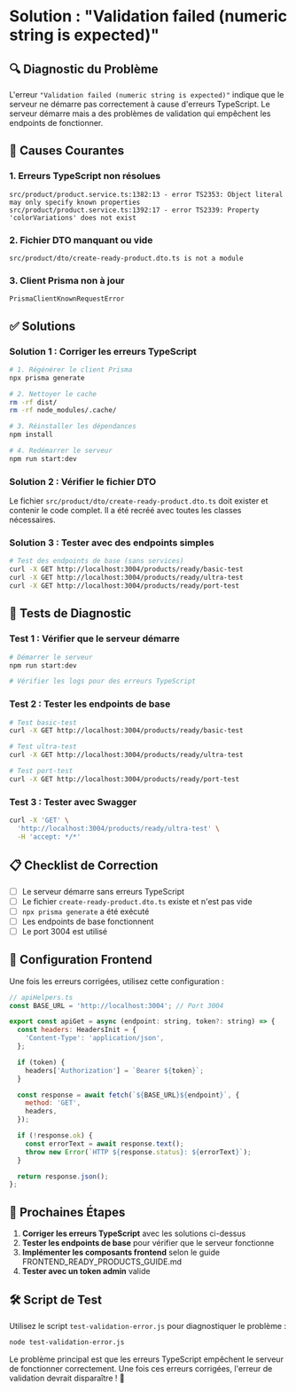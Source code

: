 # Solution : "Validation failed (numeric string is expected)"

## 🔍 **Diagnostic du Problème**

L'erreur `"Validation failed (numeric string is expected)"` indique que le serveur ne démarre pas correctement à cause d'erreurs TypeScript. Le serveur démarre mais a des problèmes de validation qui empêchent les endpoints de fonctionner.

## 🚨 **Causes Courantes**

### 1. Erreurs TypeScript non résolues
```
src/product/product.service.ts:1382:13 - error TS2353: Object literal may only specify known properties
src/product/product.service.ts:1392:17 - error TS2339: Property 'colorVariations' does not exist
```

### 2. Fichier DTO manquant ou vide
```
src/product/dto/create-ready-product.dto.ts is not a module
```

### 3. Client Prisma non à jour
```
PrismaClientKnownRequestError
```

## ✅ **Solutions**

### Solution 1 : Corriger les erreurs TypeScript
```bash
# 1. Régénérer le client Prisma
npx prisma generate

# 2. Nettoyer le cache
rm -rf dist/
rm -rf node_modules/.cache/

# 3. Réinstaller les dépendances
npm install

# 4. Redémarrer le serveur
npm run start:dev
```

### Solution 2 : Vérifier le fichier DTO
Le fichier `src/product/dto/create-ready-product.dto.ts` doit exister et contenir le code complet. Il a été recréé avec toutes les classes nécessaires.

### Solution 3 : Tester avec des endpoints simples
```bash
# Test des endpoints de base (sans services)
curl -X GET http://localhost:3004/products/ready/basic-test
curl -X GET http://localhost:3004/products/ready/ultra-test
curl -X GET http://localhost:3004/products/ready/port-test
```

## 🧪 **Tests de Diagnostic**

### Test 1 : Vérifier que le serveur démarre
```bash
# Démarrer le serveur
npm run start:dev

# Vérifier les logs pour des erreurs TypeScript
```

### Test 2 : Tester les endpoints de base
```bash
# Test basic-test
curl -X GET http://localhost:3004/products/ready/basic-test

# Test ultra-test
curl -X GET http://localhost:3004/products/ready/ultra-test

# Test port-test
curl -X GET http://localhost:3004/products/ready/port-test
```

### Test 3 : Tester avec Swagger
```bash
curl -X 'GET' \
  'http://localhost:3004/products/ready/ultra-test' \
  -H 'accept: */*'
```

## 📋 **Checklist de Correction**

- [ ] Le serveur démarre sans erreurs TypeScript
- [ ] Le fichier `create-ready-product.dto.ts` existe et n'est pas vide
- [ ] `npx prisma generate` a été exécuté
- [ ] Les endpoints de base fonctionnent
- [ ] Le port 3004 est utilisé

## 🎯 **Configuration Frontend**

Une fois les erreurs corrigées, utilisez cette configuration :

```javascript
// apiHelpers.ts
const BASE_URL = 'http://localhost:3004'; // Port 3004

export const apiGet = async (endpoint: string, token?: string) => {
  const headers: HeadersInit = {
    'Content-Type': 'application/json',
  };

  if (token) {
    headers['Authorization'] = `Bearer ${token}`;
  }

  const response = await fetch(`${BASE_URL}${endpoint}`, {
    method: 'GET',
    headers,
  });

  if (!response.ok) {
    const errorText = await response.text();
    throw new Error(`HTTP ${response.status}: ${errorText}`);
  }

  return response.json();
};
```

## 🚀 **Prochaines Étapes**

1. **Corriger les erreurs TypeScript** avec les solutions ci-dessus
2. **Tester les endpoints de base** pour vérifier que le serveur fonctionne
3. **Implémenter les composants frontend** selon le guide FRONTEND_READY_PRODUCTS_GUIDE.md
4. **Tester avec un token admin** valide

## 🛠️ **Script de Test**

Utilisez le script `test-validation-error.js` pour diagnostiquer le problème :

```bash
node test-validation-error.js
```

Le problème principal est que les erreurs TypeScript empêchent le serveur de fonctionner correctement. Une fois ces erreurs corrigées, l'erreur de validation devrait disparaître ! 🎉 